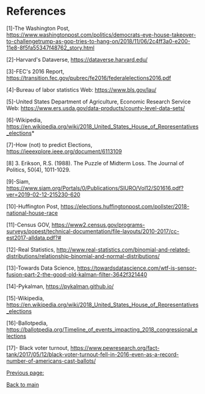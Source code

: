 
# References

 [1]-The Washington Post,
https://www.washingtonpost.com/politics/democrats-eye-house-takeover-to-challengetrump-as-gop-tries-to-hang-on/2018/11/06/2c4ff3a0-e200-11e8-8f5fa55347f48762_story.html

[2]-Harvard's Dataverse,
https://dataverse.harvard.edu/

[3]-FEC's 2016 Report, https://transition.fec.gov/pubrec/fe2016/federalelections2016.pdf

[4]-Bureau of labor statistics
Web: 
https://www.bls.gov/lau/

[5]-United States Department of Agriculture, Economic Research Service
Web: 
https://www.ers.usda.gov/data-products/county-level-data-sets/

[6]-Wikipedia, https://en.wikipedia.org/wiki/2018_United_States_House_of_Representatives_elections*

[7]-How (not) to predict Elections, https://ieeexplore.ieee.org/document/6113109

[8] 3. Erikson, R.S. (1988). The Puzzle of Midterm Loss. The Journal of Politics, 50(4), 1011-1029.

[9]-Siam, https://www.siam.org/Portals/0/Publications/SIURO/Vol12/S01616.pdf?ver=2019-02-12-215230-620

[10]-Huffington Post, https://elections.huffingtonpost.com/pollster/2018-national-house-race

[11]-Census GOV, https://www2.census.gov/programs-surveys/popest/technical-documentation/file-layouts/2010-2017/cc-est2017-alldata.pdf?#

[12]-Real Statistics, http://www.real-statistics.com/binomial-and-related-distributions/relationship-binomial-and-normal-distributions/

[13]-Towards Data Science, https://towardsdatascience.com/wtf-is-sensor-fusion-part-2-the-good-old-kalman-filter-3642f321440

[14]-Pykalman, https://pykalman.github.io/    

[15]-Wikipedia, https://en.wikipedia.org/wiki/2018_United_States_House_of_Representatives_elections

[16]-Ballotpedia, https://ballotpedia.org/Timeline_of_events_impacting_2018_congressional_elections

[17]- Black voter turnout, https://www.pewresearch.org/fact-tank/2017/05/12/black-voter-turnout-fell-in-2016-even-as-a-record-number-of-americans-cast-ballots/


[Previous page:](https://tguens.github.io/understand-predict-winner.github.io/conclusion.html)

[Back to main](https://tguens.github.io/understand-predict-winner.github.io/)
